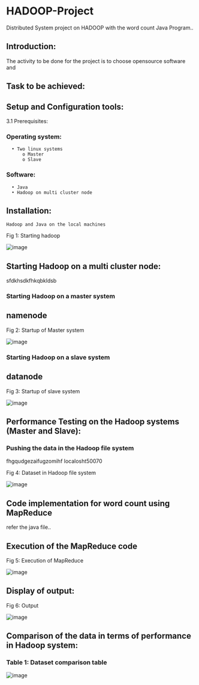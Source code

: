 # HADOOP-Project
Distributed System project on  HADOOP with the word count Java Program.. 

## Introduction:
     
   The activity to be done for the project is to choose opensource software and 

## Task to be achieved:

## Setup and Configuration tools:

  3.1 Prerequisites:
 ### Operating system:
      • Two linux systems
          o	Master
          o	Slave
 ### Software:
      •	Java 
      •	Hadoop on multi cluster node

## Installation:
	Hadoop and Java on the local machines
  
Fig 1: Starting hadoop


![image](https://user-images.githubusercontent.com/37517830/37810655-b3448d58-2e55-11e8-8b19-365700c35a9c.png)


## Starting Hadoop on a multi cluster node:
sfdkhsdkfhkqbkldsb
### Starting Hadoop on a master system 
  ## namenode
  
Fig 2: Startup of Master system


![image](https://user-images.githubusercontent.com/37517830/37810722-13b909fc-2e56-11e8-8a96-94f8fb2e8ef6.png)



### Starting Hadoop on a slave system
  ## datanode
  
Fig 3: Startup of slave system


![image](https://user-images.githubusercontent.com/37517830/37810770-6079f4f4-2e56-11e8-9883-66f5ae0221ac.png)



## Performance Testing on the Hadoop systems (Master and Slave):

### Pushing the data in the Hadoop file system
fhgqudgezaifugzomihf
localosht50070


Fig 4: Dataset in Hadoop file system



![image](https://user-images.githubusercontent.com/37517830/37810828-a64f93a8-2e56-11e8-84b4-2ef16ae918e2.png)



## Code implementation for word count using MapReduce
refer the java file..

## Execution of the MapReduce code


Fig 5: Execution of MapReduce



![image](https://user-images.githubusercontent.com/37517830/37810871-03723144-2e57-11e8-81f9-f912c17b4c22.png)



## Display of output:

Fig 6: Output 


![image](https://user-images.githubusercontent.com/37517830/37810896-1e0869c4-2e57-11e8-83f0-5521b4a1fcc9.png)



## Comparison of the data in terms of performance in Hadoop system:

### Table 1: Dataset comparison table


![image](https://user-images.githubusercontent.com/37517830/37811159-a6851bac-2e58-11e8-9325-8a4db038ab1c.png)











